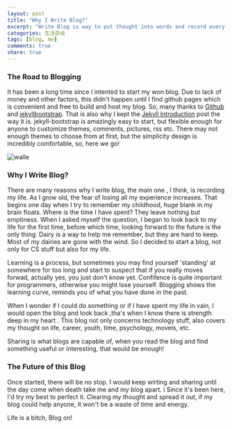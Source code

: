 ```yaml
---
layout: post
title: "Why I Write Blog?"
excerpt: "Write Blog is way to put thought into words and record every phrase of your life."
categories: 生活杂谈
tags: [blog, me]
comments: true
share: true
---
```


### The Road to Blogging

It has been a long time since I intented to start my won blog.
Due to lack of money and other factors, this didn't happen until I find github pages which is convenient and free to build and host my blog. So,
many thanks to [Github](http://www.github.com) and [jekyllbootstrap](http://jekyllbootstrap.com). That is also why I kept the [Jekyll Introduction](http://jackwucode.github.io/lessons/2011/12/29/jekyll-introduction/) post the way it is.
jekyll-bootstrap is amazingly easy to start, but flexible enough for anyone to customize themes, comments, pictures, rss etc.
There may not enough themes to choose from at first, but the simplicity design is incredibly comfortable, so, here we go!

![walle]

### Why I Write Blog?

There are many reasons why I write blog, the main one , I think, is recording my life.
As I grow old, the fear of losing all my experience increases. That begins one day when I try to remember my childhood, huge blank in my brain floats.
Where is the time I have spent? They leave nothing but emptiness. When I asked myself the question, I began to look back to my life for the first time, before which time, looking forward to the future is the only thing.
Dairy is a way to help me remember, but they are hard to keep. Most of my dairies are gone with the wind. So I decided to start a blog, not only for CS stuff but also for my life.

Learning is a process, but sometimes you may find yourself 'standing' at somewhere for too long and start to suspect that if you really moves forwad, actually yes, you just don't know yet.
Confifence is quite important for programmers, otherwise you might lose yourself. Blogging shows the learning curve, reminds you of what you have done in the past.

When I wonder if I could do something or if I have spent my life in vain, I would open the blog and look back ,tha's when I know there is strength deep in my heart .
This blog not only concerns technology stuff, also covers my thought on life, career, youth, time, psychology, moveis, etc.

Sharing is what blogs are capable of, when you read the blog and find something useful or interesting, that would be enough!

### The Future of this Blog
Once started, there will be no stop. I would keep wirting and sharing until the day come when death take me and my blog apart. i
Since it's been here, I'd try my best to perfect it. Clearing my thought and spread it out, if my blog could help anyone, it won't be a waste of time and energy.

Life is a bitch, Blog on!

[walle]: http://earnthis.net/wp-content/uploads/2013/09/walle-photo-1.jpg
